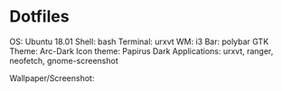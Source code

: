 
# Dotfiles

OS: Ubuntu 18.01
Shell: bash
Terminal: urxvt
WM: i3
Bar: polybar
GTK Theme: Arc-Dark
Icon theme: Papirus Dark
Applications: urxvt, ranger, neofetch, gnome-screenshot

Wallpaper/Screenshot: 
